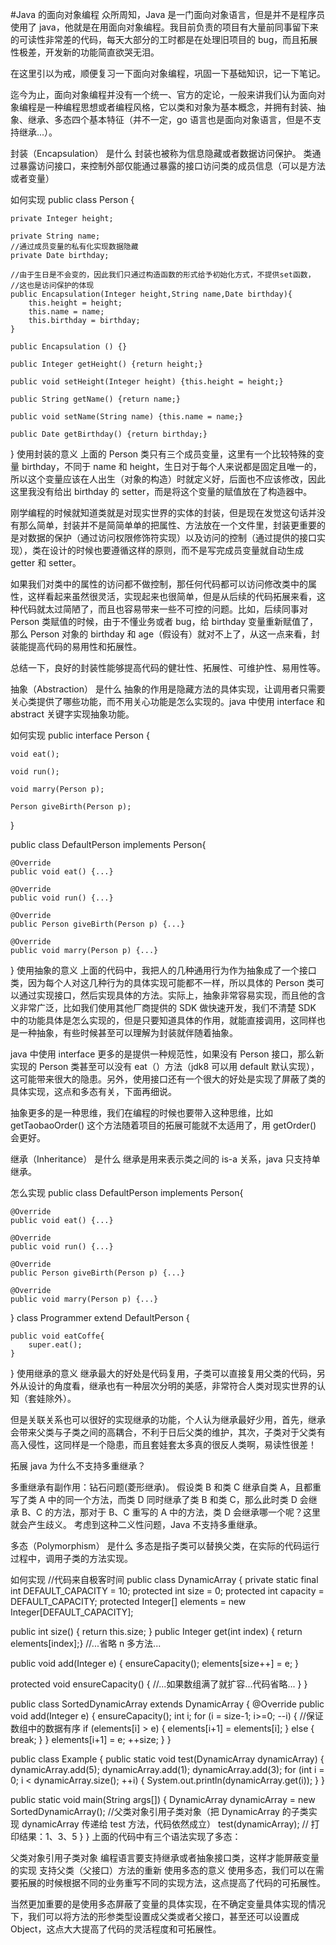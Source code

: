 #Java 的面向对象编程
众所周知，Java 是一门面向对象语言，但是并不是程序员使用了 java，他就是在用面向对象编程。我目前负责的项目有大量前同事留下来的可读性非常差的代码，每天大部分的工时都是在处理旧项目的 bug，而且拓展性极差，开发新的功能简直欲哭无泪。

在这里引以为戒，顺便复习一下面向对象编程，巩固一下基础知识，记一下笔记。

迄今为止，面向对象编程并没有一个统一、官方的定论，一般来讲我们认为面向对象编程是一种编程思想或者编程风格，它以类和对象为基本概念，并拥有封装、抽象、继承、多态四个基本特征（并不一定，go 语言也是面向对象语言，但是不支持继承...）。

封装（Encapsulation）
是什么
封装也被称为信息隐藏或者数据访问保护。 类通过暴露访问接口，来控制外部仅能通过暴露的接口访问类的成员信息（可以是方法或者变量）

如何实现
public class Person {

    private Integer height;

    private String name;
    //通过成员变量的私有化实现数据隐藏
    private Date birthday;

    //由于生日是不会变的，因此我们只通过构造函数的形式给予初始化方式，不提供set函数，
    //这也是访问保护的体现
    public Encapsulation(Integer height,String name,Date birthday){
        this.height = height;
        this.name = name;
        this.birthday = birthday;
    }

    public Encapsulation () {}

    public Integer getHeight() {return height;}

    public void setHeight(Integer height) {this.height = height;}

    public String getName() {return name;}

    public void setName(String name) {this.name = name;}

    public Date getBirthday() {return birthday;}

}
使用封装的意义
上面的 Person 类只有三个成员变量，这里有一个比较特殊的变量 birthday，不同于 name 和 height，生日对于每个人来说都是固定且唯一的，所以这个变量应该在人出生（对象的构造）时就定义好，后面也不应该修改，因此这里我没有给出 birthday 的 setter，而是将这个变量的赋值放在了构造器中。

刚学编程的时候就知道类就是对现实世界的实体的封装，但是现在发觉这句话并没有那么简单，封装并不是简简单单的把属性、方法放在一个文件里，封装更重要的是对数据的保护（通过访问权限修饰符实现）以及访问的控制（通过提供的接口实现），类在设计的时候也要遵循这样的原则，而不是写完成员变量就自动生成 getter 和 setter。

如果我们对类中的属性的访问都不做控制，那任何代码都可以访问修改类中的属性，这样看起来虽然很灵活，实现起来也很简单，但是从后续的代码拓展来看，这种代码就太过简陋了，而且也容易带来一些不可控的问题。比如，后续同事对 Person 类赋值的时候，由于不懂业务或者 bug，给 birthday 变量重新赋值了，那么 Person 对象的 birthday 和 age（假设有）就对不上了，从这一点来看，封装能提高代码的易用性和拓展性。

总结一下，良好的封装性能够提高代码的健壮性、拓展性、可维护性、易用性等。

抽象（Abstraction）
是什么
抽象的作用是隐藏方法的具体实现，让调用者只需要关心类提供了哪些功能，而不用关心功能是怎么实现的。java 中使用 interface 和 abstract 关键字实现抽象功能。

如何实现
public interface Person {

    void eat();

    void run();

    void marry(Person p);

    Person giveBirth(Person p);

}

public class DefaultPerson implements Person{

    @Override
    public void eat() {...}

    @Override
    public void run() {...}

    @Override
    public Person giveBirth(Person p) {...}

    @Override
    public void marry(Person p) {...}

}
使用抽象的意义
上面的代码中，我把人的几种通用行为作为抽象成了一个接口类，因为每个人对这几种行为的具体实现可能都不一样，所以具体的 Person 类可以通过实现接口，然后实现具体的方法。实际上，抽象非常容易实现，而且他的含义非常广泛，比如我们使用其他厂商提供的 SDK 做快速开发，我们不清楚 SDK 中的功能具体是怎么实现的，但是只要知道具体的作用，就能直接调用，这同样也是一种抽象，有些时候甚至可以理解为封装就伴随着抽象。

java 中使用 interface 更多的是提供一种规范性，如果没有 Person 接口，那么新实现的 Person 类甚至可以没有 eat（）方法（jdk8 可以用 default 默认实现），这可能带来很大的隐患。另外，使用接口还有一个很大的好处是实现了屏蔽了类的具体实现，这点和多态有关，下面再细说。

抽象更多的是一种思维，我们在编程的时候也要带入这种思维，比如 getTaobaoOrder() 这个方法随着项目的拓展可能就不太适用了，用 getOrder() 会更好。

继承（Inheritance）
是什么
继承是用来表示类之间的 is-a 关系，java 只支持单继承。

怎么实现
public class DefaultPerson implements Person{

    @Override
    public void eat() {...}

    @Override
    public void run() {...}

    @Override
    public Person giveBirth(Person p) {...}

    @Override
    public void marry(Person p) {...}

}
class Programmer extend DefaultPerson {

    public void eatCoffe{
        super.eat();
    }

}
使用继承的意义
继承最大的好处是代码复用，子类可以直接复用父类的代码，另外从设计的角度看，继承也有一种层次分明的美感，非常符合人类对现实世界的认知（套娃除外）。

但是关联关系也可以很好的实现继承的功能，个人认为继承最好少用，首先，继承会带来父类与子类之间的高耦合，不利于日后父类的维护，其次，子类对于父类有高入侵性，这同样是一个隐患，而且套娃套太多真的很反人类啊，易读性很差！

拓展
java 为什么不支持多重继承？

多重继承有副作用：钻石问题(菱形继承)。
假设类 B 和类 C 继承自类 A，且都重写了类 A 中的同一个方法，而类 D 同时继承了类 B 和类 C，那么此时类 D 会继承 B、C 的方法，那对于 B、C 重写的 A 中的方法，类 D 会继承哪一个呢？这里就会产生歧义。
考虑到这种二义性问题，Java 不支持多重继承。

多态（Polymorphism）
是什么
多态是指子类可以替换父类，在实际的代码运行过程中，调用子类的方法实现。

如何实现
//代码来自极客时间
public class DynamicArray {
private static final int DEFAULT_CAPACITY = 10;
protected int size = 0;
protected int capacity = DEFAULT_CAPACITY;
protected Integer[] elements = new Integer[DEFAULT_CAPACITY];

public int size() { return this.size; }
public Integer get(int index) { return elements[index];}
//...省略 n 多方法...

public void add(Integer e) {
ensureCapacity();
elements[size++] = e;
}

protected void ensureCapacity() {
//...如果数组满了就扩容...代码省略...
}
}

public class SortedDynamicArray extends DynamicArray {
@Override
public void add(Integer e) {
ensureCapacity();
int i;
for (i = size-1; i>=0; --i) { //保证数组中的数据有序
if (elements[i] > e) {
elements[i+1] = elements[i];
} else {
break;
}
}
elements[i+1] = e;
++size;
}
}

public class Example {
public static void test(DynamicArray dynamicArray) {
dynamicArray.add(5);
dynamicArray.add(1);
dynamicArray.add(3);
for (int i = 0; i < dynamicArray.size(); ++i) {
System.out.println(dynamicArray.get(i));
}
}

public static void main(String args[]) {
DynamicArray dynamicArray = new SortedDynamicArray();
//父类对象引用子类对象（把 DynamicArray 的子类实现 dynamicArray 传递给 test 方法，代码依然成立）
test(dynamicArray); // 打印结果：1、3、5
}
}
上面的代码中有三个语法实现了多态：

父类对象引用子类对象
编程语言要支持继承或者抽象接口类，这样才能屏蔽变量的实现
支持父类（父接口）方法的重新
使用多态的意义
使用多态，我们可以在需要拓展的时候根据不同的业务重写不同的实现方法，这点提高了代码的可拓展性。

当然更加重要的是使用多态屏蔽了变量的具体实现，在不确定变量具体实现的情况下，我们可以将方法的形参类型设置成父类或者父接口，甚至还可以设置成 Object，这点大大提高了代码的灵活程度和可拓展性。
